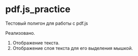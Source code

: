 # pdf.js_practice
Тестовый полигон для работы с pdf.js

Реализовано.
1) Отображение текста.
2) Отображение слоя текста для его выделения мышкой.
